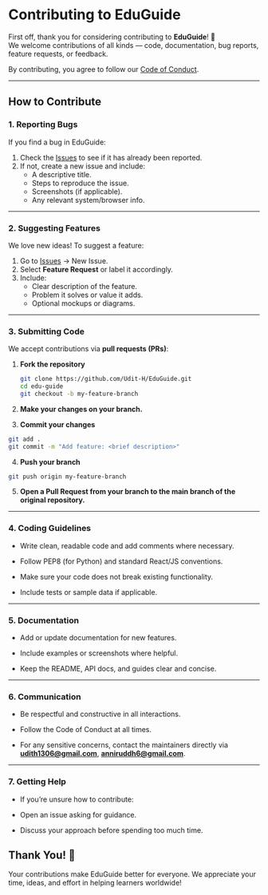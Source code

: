 # Contributing to EduGuide

First off, thank you for considering contributing to **EduGuide**! 🎉  
We welcome contributions of all kinds — code, documentation, bug reports, feature requests, or feedback.  

By contributing, you agree to follow our [Code of Conduct](CODE_OF_CONDUCT.md).

---

## How to Contribute

### 1. Reporting Bugs
If you find a bug in EduGuide:

1. Check the [Issues](https://github.com/your-username/edu-guide/issues) to see if it has already been reported.  
2. If not, create a new issue and include:
   - A descriptive title.
   - Steps to reproduce the issue.
   - Screenshots (if applicable).
   - Any relevant system/browser info.

---

### 2. Suggesting Features
We love new ideas! To suggest a feature:

1. Go to [Issues](https://github.com/your-username/edu-guide/issues) → New Issue.  
2. Select **Feature Request** or label it accordingly.  
3. Include:
   - Clear description of the feature.
   - Problem it solves or value it adds.
   - Optional mockups or diagrams.

---

### 3. Submitting Code
We accept contributions via **pull requests (PRs)**:

1. **Fork the repository**  
   ```bash
   git clone https://github.com/Udit-H/EduGuide.git
   cd edu-guide
   git checkout -b my-feature-branch
2. **Make your changes on your branch.**

3. **Commit your changes**

```bash
git add .
git commit -m "Add feature: <brief description>"
```
4. **Push your branch**

```bash
git push origin my-feature-branch
```
5. **Open a Pull Request from your branch to the main branch of the original repository.**

---

### 4. Coding Guidelines
- Write clean, readable code and add comments where necessary.

- Follow PEP8 (for Python) and standard React/JS conventions.

- Make sure your code does not break existing functionality.

- Include tests or sample data if applicable.

---

### 5. Documentation
- Add or update documentation for new features.

- Include examples or screenshots where helpful.

- Keep the README, API docs, and guides clear and concise.

---

### 6. Communication
- Be respectful and constructive in all interactions.

- Follow the Code of Conduct at all times.

- For any sensitive concerns, contact the maintainers directly via **udith1306@gmail.com**, **anniruddh6@gmail.com**.

---

### 7. Getting Help
- If you’re unsure how to contribute:

- Open an issue asking for guidance.

- Discuss your approach before spending too much time.

## Thank You! 🙏
Your contributions make EduGuide better for everyone.
We appreciate your time, ideas, and effort in helping learners worldwide!
